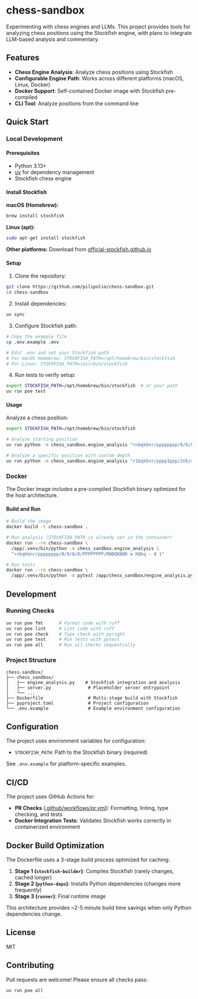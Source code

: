 # chess-sandbox

Experimenting with chess engines and LLMs. This project provides tools for analyzing chess positions using the Stockfish engine, with plans to integrate LLM-based analysis and commentary.

## Features

- **Chess Engine Analysis**: Analyze chess positions using Stockfish
- **Configurable Engine Path**: Works across different platforms (macOS, Linux, Docker)
- **Docker Support**: Self-contained Docker image with Stockfish pre-compiled
- **CLI Tool**: Analyze positions from the command line

## Quick Start

### Local Development

#### Prerequisites
- Python 3.13+
- [uv](https://docs.astral.sh/uv/) for dependency management
- Stockfish chess engine

#### Install Stockfish

**macOS (Homebrew):**
```bash
brew install stockfish
```

**Linux (apt):**
```bash
sudo apt-get install stockfish
```

**Other platforms:** Download from [official-stockfish.github.io](https://official-stockfish.github.io/)

#### Setup

1. Clone the repository:
```bash
git clone https://github.com/pilipolio/chess-sandbox.git
cd chess-sandbox
```

2. Install dependencies:
```bash
uv sync
```

3. Configure Stockfish path:
```bash
# Copy the example file
cp .env.example .env

# Edit .env and set your Stockfish path
# For macOS Homebrew: STOCKFISH_PATH=/opt/homebrew/bin/stockfish
# For Linux: STOCKFISH_PATH=/usr/bin/stockfish
```

4. Run tests to verify setup:
```bash
export STOCKFISH_PATH=/opt/homebrew/bin/stockfish  # or your path
uv run poe test
```

#### Usage

Analyze a chess position:
```bash
export STOCKFISH_PATH=/opt/homebrew/bin/stockfish

# Analyze starting position
uv run python -m chess_sandbox.engine_analysis "rnbqkbnr/pppppppp/8/8/8/8/PPPPPPPP/RNBQKBNR w KQkq - 0 1"

# Analyze a specific position with custom depth
uv run python -m chess_sandbox.engine_analysis "r1bqkbnr/pppp1ppp/2n5/4p3/4P3/5N2/PPPP1PPP/RNBQKB1R w KQkq - 2 3" --depth 25 --num-lines 3
```

### Docker

The Docker image includes a pre-compiled Stockfish binary optimized for the host architecture.

#### Build and Run

```bash
# Build the image
docker build -t chess-sandbox .

# Run analysis (STOCKFISH_PATH is already set in the container)
docker run --rm chess-sandbox \
  /app/.venv/bin/python -m chess_sandbox.engine_analysis \
  "rnbqkbnr/pppppppp/8/8/8/8/PPPPPPPP/RNBQKBNR w KQkq - 0 1"

# Run tests
docker run --rm chess-sandbox \
  /app/.venv/bin/python -m pytest /app/chess_sandbox/engine_analysis.py -v
```

## Development

### Running Checks

```bash
uv run poe fmt      # Format code with ruff
uv run poe lint     # Lint code with ruff
uv run poe check    # Type check with pyright
uv run poe test     # Run tests with pytest
uv run poe all      # Run all checks sequentially
```

### Project Structure

```
chess-sandbox/
├── chess_sandbox/
│   ├── engine_analysis.py    # Stockfish integration and analysis
│   ├── server.py              # Placeholder server entrypoint
│   └── ...
├── Dockerfile                 # Multi-stage build with Stockfish
├── pyproject.toml             # Project configuration
└── .env.example               # Example environment configuration
```

## Configuration

The project uses environment variables for configuration:

- `STOCKFISH_PATH`: Path to the Stockfish binary (required)

See `.env.example` for platform-specific examples.

## CI/CD

The project uses GitHub Actions for:
- **PR Checks** ([.github/workflows/pr.yml](.github/workflows/pr.yml)): Formatting, linting, type checking, and tests
- **Docker Integration Tests**: Validates Stockfish works correctly in containerized environment

## Docker Build Optimization

The Dockerfile uses a 3-stage build process optimized for caching:

1. **Stage 1 (`stockfish-builder`)**: Compiles Stockfish (rarely changes, cached longer)
2. **Stage 2 (`python-deps`)**: Installs Python dependencies (changes more frequently)
3. **Stage 3 (`runner`)**: Final runtime image

This architecture provides ~2-5 minute build time savings when only Python dependencies change.

## License

MIT

## Contributing

Pull requests are welcome! Please ensure all checks pass:
```bash
uv run poe all
```
